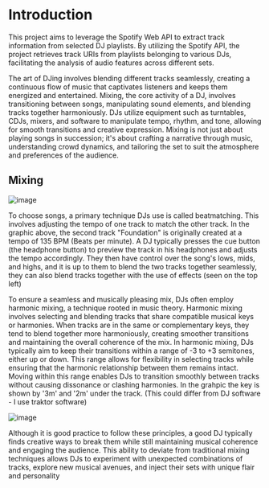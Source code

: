 # Introduction 
This project aims to leverage the Spotify Web API to extract track information from selected DJ playlists. By utilizing the Spotify API, the project retrieves track URIs from playlists belonging to various DJs, facilitating the analysis of audio features across different sets.

The art of DJing involves blending different tracks seamlessly, creating a continuous flow of music that captivates listeners and keeps them energized and entertained.
Mixing, the core activity of a DJ, involves transitioning between songs, manipulating sound elements, and blending tracks together harmoniously. DJs utilize equipment such as turntables, CDJs, mixers, and software to manipulate tempo, rhythm, and tone, allowing for smooth transitions and creative expression. Mixing is not just about playing songs in succession; it's about crafting a narrative through music, understanding crowd dynamics, and tailoring the set to suit the atmosphere and preferences of the audience.

## Mixing
![image](https://github.com/amboym/DJset/assets/162647158/e35b0ceb-0991-4064-8547-03c72f45dfb9)

To choose songs, a primary technique DJs use is called beatmatching. This involves adjusting the tempo of one track to match the other track. In the graphic above, the second track "Foundation" is originally created at a tempo of 135 BPM (Beats per minute). A DJ typically presses the cue button (the headphone button) to preview the track in his headphones and adjusts the tempo accordingly. They then have control over the song's lows, mids, and highs, and it is up to them to blend the two tracks together seamlessly, they can also blend tracks together with the use of effects (seen on the top left)

To ensure a seamless and musically pleasing mix, DJs often employ harmonic mixing, a technique rooted in music theory. Harmonic mixing involves selecting and blending tracks that share compatible musical keys or harmonies. When tracks are in the same or complementary keys, they tend to blend together more harmoniously, creating smoother transitions and maintaining the overall coherence of the mix. In harmonic mixing, DJs typically aim to keep their transitions within a range of -3 to +3 semitones, either up or down. This range allows for flexibility in selecting tracks while ensuring that the harmonic relationship between them remains intact. Moving within this range enables DJs to transition smoothly between tracks without causing dissonance or clashing harmonies. In the grahpic the key is shown by '3m' and '2m' under the track. (This could differ from DJ software - I use traktor software)

![image](https://github.com/amboym/DJset/assets/162647158/28f145f6-a8f0-4f9e-99b3-4618bfaf1546)

Although it is good practice to follow these principles, a good DJ typically finds creative ways to break them while still maintaining musical coherence and engaging the audience. This ability to deviate from traditional mixing techniques allows DJs to experiment with unexpected combinations of tracks, explore new musical avenues, and inject their sets with unique flair and personality
